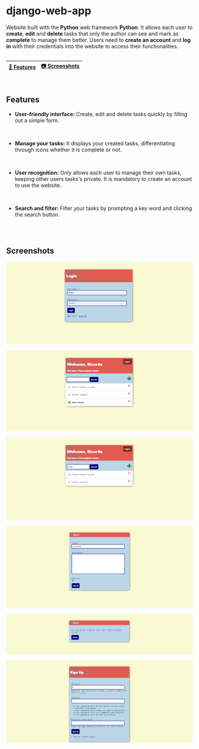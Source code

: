 # django-web-app
Website built with the <b>Python</b> web framework <b>Python</b>. It allows each user to <b>create</b>, <b>edit</b> and <b>delete</b> tasks that only the author can see and mark as <b>complete</b> to manage them better. Users need to <b>create an account</b> and <b>log in</b> with their credentials into the website to access their functionalities.
<br>
<br>

| [📖 Features](#features) | [:camera: Screenshots](#screenshots) |
|  -------- | ----------- |

<br>

## Features

* **User-friendly interface:** Create, edit and delete tasks quickly by filling out a simple form.
<br>
 
* **Manage your tasks:** It displays your created tasks, differentiating through icons whether it is complete or not.
<br>

* **User recognition:** Only allows each user to manage their own tasks, keeping other users tasks's private. It is mandatory to create an account to use the website.
<br>

* **Search and filter:** Filter your tasks by prompting a key word and clicking the search button.
<br>

<br>

## Screenshots

![](images/login.png)

![](images/list.png)

![](images/search.png)

![](images/edit.png)

![](images/delete.png)

![](images/signup.png)
